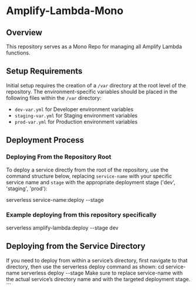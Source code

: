 # Amplify-Lambda-Mono

## Overview

This repository serves as a Mono Repo for managing all Amplify Lambda functions.

## Setup Requirements

Initial setup requires the creation of a `/var` directory at the root level of the repository. The environment-specific variables should be placed in the following files within the `/var` directory:

- `dev-var.yml` for Developer environment variables
- `staging-var.yml` for Staging environment variables
- `prod-var.yml` for Production environment variables

## Deployment Process

### Deploying From the Repository Root

To deploy a service directly from the root of the repository, use the command structure below, replacing `service-name` with your specific service name and `stage` with the appropriate deployment stage ('dev', 'staging', 'prod'):

serverless service-name:deploy --stage <stage>

### Example deploying from this repository specifically

serverless amplify-lambda:deploy --stage dev

## Deploying from the Service Directory

If you need to deploy from within a service’s directory, first navigate to that directory, then use the serverless deploy command as shown:
cd service-name
serverless deploy --stage <stage>
Make sure to replace service-name with the actual service’s directory name and <stage> with the targeted deployment stage. ```
